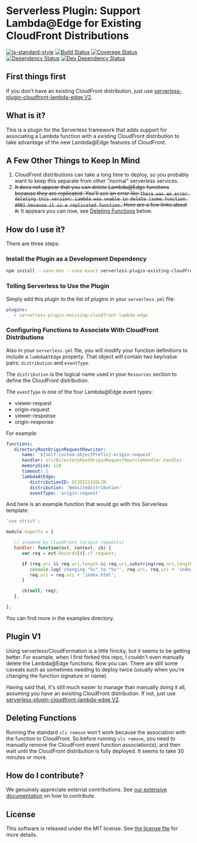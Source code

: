 # Serverless Plugin: Support Lambda@Edge for Existing CloudFront Distributions
[![js-standard-style](https://img.shields.io/badge/code%20style-standard-brightgreen.svg)](http://standardjs.com)
[![Build Status](https://travis-ci.org/geoffdutton/serverless-plugin-existing-cloudfront-lambda-edge.png?branch=master)](https://travis-ci.org/geoffdutton/serverless-plugin-existing-cloudfront-lambda-edge)
[![Coverage Status](https://coveralls.io/github/geoffdutton/serverless-plugin-existing-cloudfront-lambda-edge/badge.svg?branch=master)](https://coveralls.io/github/geoffdutton/serverless-plugin-existing-cloudfront-lambda-edge?branch=master)
[![Dependency Status](https://david-dm.org/geoffdutton/serverless-plugin-existing-cloudfront-lambda-edge.svg)](https://david-dm.org/geoffdutton/serverless-plugin-existing-cloudfront-lambda-edge)
[![Dev Dependency Status](https://david-dm.org/geoffdutton/serverless-plugin-existing-cloudfront-lambda-edge/dev-status.png)](https://david-dm.org/geoffdutton/serverless-plugin-existing-cloudfront-lambda-edge#info=devDependencies&view=table)

## First things first
If you don't have an existing CloudFront distribution, just use [serverless-plugin-cloudfront-lambda-edge V2](https://github.com/silvermine/serverless-plugin-cloudfront-lambda-edge).

## What is it?

This is a plugin for the Serverless framework that adds support for associating a Lambda
function with a _existing_ CloudFront distribution to take advantage of the new Lambda@Edge features
of CloudFront.

## A Few Other Things to Keep In Mind

1. CloudFront distributions can take a long time to deploy,
so you probably want to keep this separate from other "normal" serverless services.
2. ~~It does not appear that you can delete Lambda@Edge functions because they are replicated.
You'll see an error like `There was an error deleting this version: Lambda was unable to delete [some function ARN] because it is a replicated function.` Here are a few links about it:~~ It appears you can now, see [Deleting Functions](#deleting-functions) below.
## How do I use it?

There are three steps:

### Install the Plugin as a Development Dependency

```bash
npm install --save-dev --save-exact serverless-plugin-existing-cloudfront-lambda-edge
```

### Telling Serverless to Use the Plugin

Simply add this plugin to the list of plugins in your `serverless.yml` file:

```yml
plugins:
   - serverless-plugin-existing-cloudfront-lambda-edge
```

### Configuring Functions to Associate With CloudFront Distributions

Also in your `serverless.yml` file, you will modify your function definitions
to include a `lambdaAtEdge` property. That object will contain two key/value
pairs: `distribution` and `eventType`.

The `distribution` is the logical name used in your `Resources` section to
define the CloudFront distribution.

The `eventType` is one of the four Lambda@Edge event types:

   * viewer-request
   * origin-request
   * viewer-response
   * origin-response

For example:

```yml
functions:
   directoryRootOriginRequestRewriter:
      name: '${self:custom.objectPrefix}-origin-request'
      handler: src/DirectoryRootOriginRequestRewriteHandler.handler
      memorySize: 128
      timeout: 1
      lambdaAtEdge:
         distributionID: OIJOI2332OLIN
         distribution: 'WebsiteDistribution'
         eventType: 'origin-request'
```

And here is an example function that would go with this Serverless template:

```js
'use strict';

module.exports = {

   // invoked by CloudFront (origin requests)
   handler: function(evt, context, cb) {
      var req = evt.Records[0].cf.request;

      if (req.uri && req.uri.length && req.uri.substring(req.uri.length - 1) === '/') {
         console.log('changing "%s" to "%s"', req.uri, req.uri + 'index.html');
         req.uri = req.uri + 'index.html';
      }

      cb(null, req);
   },

};
```

You can find more in the examples directory.

## Plugin V1
Using serverless/CloudFormation is a little finicky, but it seems to be getting better. For example, when I first forked this repo, I couldn't even manually delete the Lambda@Edge functions. Now you can. There are still some caveats such as sometimes needing to deploy twice (usually when you're changing the function signature or name).

Having said that, it's still much easier to manage than manually doing it all, assuming you have an exisiting CloudFront distribution. If not, just use [serverless-plugin-cloudfront-lambda-edge V2](https://github.com/silvermine/serverless-plugin-cloudfront-lambda-edge).



## Deleting Functions
Running the standard `sls remove` won't work because the association with the function to CloudFront. So before running `sls remove`, you need to manually remove the CloudFront event function association(s), and then wait until the CloudFront distribution is fully deployed. It seems to take 30 minutes or more.

## How do I contribute?


We genuinely appreciate external contributions. See [our extensive
documentation][contributing] on how to contribute.


## License

This software is released under the MIT license. See [the license file](LICENSE) for more
details.


[contributing]: https://github.com/silvermine/silvermine-info#contributing
